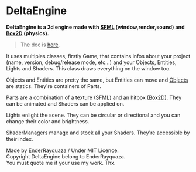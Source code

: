 DeltaEngine
===========
__DeltaEngine is a 2d engine made with [SFML](sfml-dev.org "SFML") (window,render,sound) and [Box2D](box2d.ord "Box2D") (physics).__

> The doc is [here](https://enderrayquaza.github.io/DeltaEngine/doc/annotated.html"Doc").

It uses multiples classes, firstly Game, that contains infos about your project (name, version, debug/release mode, etc...) and your Objects, Entities, Lights and Shaders.
This class draws everything on the window too.

Objects and Entities are pretty the same, but Entities can move and [Objects](class_delta_engine_1_1_object.html) are statics.
They're containers of Parts.

Parts are a combination of a texture ([SFML](sfml-dev.org "SFML")) and an hitbox ([Box2D](box2d.ord "Box2D")).
They can be animated and Shaders can be applied on.
 
Lights enlight the scene. They can be circular or directional and you can change their color and brightness.
 
ShaderManagers manage and stock all your Shaders.
They're accessible by their index.

Made by [EnderRayquaza](https://github.com/EnderRayquaza, "My Github") / Under MIT Licence. <br/>
Copyright DeltaEngine belong to EnderRayquaza. <br/>
You must quote me if your use my work. Thx. <br/>
